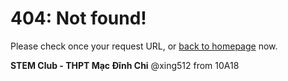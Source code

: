 # 404: Not found!
Please check once your request URL, or [back to homepage](/) now.

**STEM Club - THPT Mạc Đĩnh Chi**
      @xing512 from 10A18
